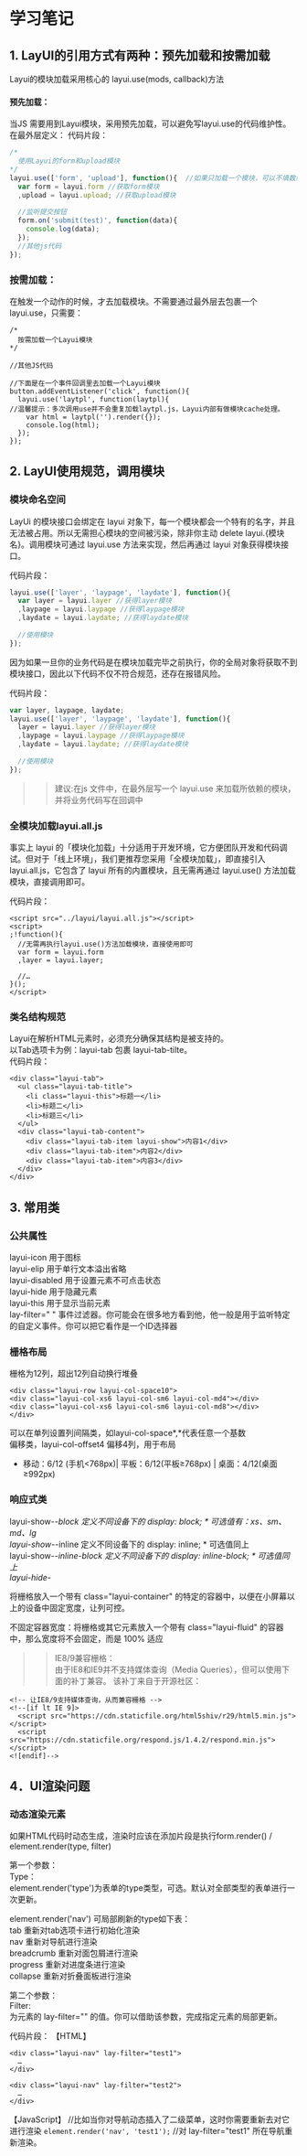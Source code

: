 # 学习笔记
## 1.	LayUI的引用方式有两种：预先加载和按需加载

Layui的模块加载采用核心的 layui.use(mods, callback)方法

#### 预先加载：  
当JS 需要用到Layui模块，采用预先加载，可以避免写layui.use的代码维护性。  
在最外层定义： 
代码片段：
```javascript
/*
  使用Layui的form和upload模块
*/
layui.use(['form', 'upload'], function(){  //如果只加载一个模块，可以不填数组。如：layui.use('form')
  var form = layui.form //获取form模块
  ,upload = layui.upload; //获取upload模块
  
  //监听提交按钮
  form.on('submit(test)', function(data){
    console.log(data);
  });
  //其他js代码
});
```

### 按需加载：
在触发一个动作的时候，才去加载模块。不需要通过最外层去包裹一个layui.use，只需要：  
```javasript
/*
  按需加载一个Layui模块
*/
 
//其他JS代码
 
//下面是在一个事件回调里去加载一个Layui模块
button.addEventListener('click', function(){
  layui.use('laytpl', function(laytpl){ 
//温馨提示：多次调用use并不会重复加载laytpl.js，Layui内部有做模块cache处理。
    var html = laytpl('').render({});
    console.log(html);
  });
});
```

## 2.	LayUI使用规范，调用模块
### 模块命名空间
LayUi 的模块接口会绑定在 layui 对象下，每一个模块都会一个特有的名字，并且无法被占用。所以无需担心模块的空间被污染，除非你主动 delete layui.{模块名}。调用模块可通过 layui.use 方法来实现，然后再通过 layui 对象获得模块接口。

代码片段：
```javascript
layui.use(['layer', 'laypage', 'laydate'], function(){
  var layer = layui.layer //获得layer模块
  ,laypage = layui.laypage //获得laypage模块
  ,laydate = layui.laydate; //获得laydate模块
  
  //使用模块
});
```

因为如果一旦你的业务代码是在模块加载完毕之前执行，你的全局对象将获取不到模块接口，因此以下代码不仅不符合规范，还存在报错风险。  

代码片段：
```javascript
var layer, laypage, laydate;
layui.use(['layer', 'laypage', 'laydate'], function(){
  layer = layui.layer //获得layer模块
  ,laypage = layui.laypage //获得laypage模块
  ,laydate = layui.laydate; //获得laydate模块
  
  //使用模块
});   
 ```
>> 建议:在js 文件中，在最外层写一个 layui.use 来加载所依赖的模块，并将业务代码写在回调中

### 全模块加载layui.all.js
事实上 layui 的「模块化加载」十分适用于开发环境，它方便团队开发和代码调试。但对于「线上环境」，我们更推荐您采用「全模块加载」，即直接引入 layui.all.js，它包含了 layui 所有的内置模块，且无需再通过 layui.use() 方法加载模块，直接调用即可。  

代码片段：
```
<script src="../layui/layui.all.js"></script>  
<script>
;!function(){
  //无需再执行layui.use()方法加载模块，直接使用即可
  var form = layui.form
  ,layer = layui.layer;
  
  //…
}();
</script> 
```
### 类名结构规范
Layui在解析HTML元素时，必须充分确保其结构是被支持的。  
以Tab选项卡为例：layui-tab 包裹 layui-tab-tilte。  
代码片段：
```
<div class="layui-tab">
  <ul class="layui-tab-title">
    <li class="layui-this">标题一</li>
    <li>标题二</li>
    <li>标题三</li>
  </ul>
  <div class="layui-tab-content">
    <div class="layui-tab-item layui-show">内容1</div>
    <div class="layui-tab-item">内容2</div>
    <div class="layui-tab-item">内容3</div>
  </div>
</div>
```

## 3.	常用类

### 公共属性  
layui-icon	用于图标  
layui-elip	用于单行文本溢出省略  
layui-disabled	用于设置元素不可点击状态  
layui-hide	用于隐藏元素  
layui-this 用于显示当前元素  
lay-filter=" "	事件过滤器。你可能会在很多地方看到他，他一般是用于监听特定的自定义事件。你可以把它看作是一个ID选择器

### 栅格布局
栅格为12列，超出12列自动换行堆叠  
```
<div class="layui-row layui-col-space10">  
<div class="layui-col-xs6 layui-col-sm6 layui-col-md4"></div>  
<div class="layui-col-xs6 layui-col-sm6 layui-col-md8"></div>  
</div>
```
可以在单列设置列间隔类，如layui-col-space*,*代表任意一个基数    
偏移类，layui-col-offset4  偏移4列，用于布局    
* 移动：6/12 (手机<768px)| 平板：6/12(平板≥768px) | 桌面：4/12(桌面≥992px)  

### 响应式类
layui-show-*-block	定义不同设备下的 display: block; * 可选值有：xs、sm、md、lg  
layui-show-*-inline	定义不同设备下的 display: inline; * 可选值同上  
layui-show-*-inline-block	定义不同设备下的 display: inline-block; * 可选值同上  
layui-hide-*  

将栅格放入一个带有 class="layui-container" 的特定的容器中，以便在小屏幕以上的设备中固定宽度，让列可控。  

不固定容器宽度：将栅格或其它元素放入一个带有 class="layui-fluid" 的容器中，那么宽度将不会固定，而是 100% 适应  


>>  IE8/9兼容栅格：  
>> 由于IE8和IE9并不支持媒体查询（Media Queries），但可以使用下面的补丁兼容。
>> 该补丁来自于开源社区：
```
<!-- 让IE8/9支持媒体查询，从而兼容栅格 -->
<!--[if lt IE 9]>
  <script src="https://cdn.staticfile.org/html5shiv/r29/html5.min.js"></script>
  <script src="https://cdn.staticfile.org/respond.js/1.4.2/respond.min.js"></script>
<![endif]-->
```

## 4．UI渲染问题

### 动态渲染元素
如果HTML代码时动态生成，渲染时应该在添加片段是执行form.render() / element.render(type, filter)

第一个参数：  
Type：  
element.render('type')为表单的type类型，可选。默认对全部类型的表单进行一次更新。  

element.render('nav') 可局部刷新的type如下表：  
tab	重新对tab选项卡进行初始化渲染  
nav	重新对导航进行渲染  
breadcrumb	重新对面包屑进行渲染  
progress	重新对进度条进行渲染  
collapse	重新对折叠面板进行渲染  

第二个参数：  
Filter:  
为元素的 lay-filter="" 的值。你可以借助该参数，完成指定元素的局部更新。  

代码片段：
【HTML】
```
<div class="layui-nav" lay-filter="test1">
  …
</div>
 
<div class="layui-nav" lay-filter="test2">
  …
</div>
```      
【JavaScript】
//比如当你对导航动态插入了二级菜单，这时你需要重新去对它进行渲染
`element.render('nav', 'test1');` //对 lay-filter="test1" 所在导航重新渲染。
 
